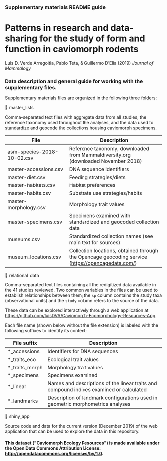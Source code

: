 
<!-- README.md is generated from README.Rmd. Please edit that file -->
### Supplementary materials README guide

# Patterns in research and data-sharing for the study of form and function in caviomorph rodents
Luis D. Verde Arregoitia, Pablo Teta, & Guillermo D’Elía (2019) _Journal of Mammalogy_

<!-- badges: start -->

<!-- badges: end -->

### Data description and general guide for working with the supplementary files.

Supplementary materials files are organized in the following three
folders:

📂 master\_lists

Comma-separated text files with aggregate data from all studies, the
reference taxonomy used throughout the analyses, and the data used to
standardize and geocode the collections housing caviomorph specimens.
  

| File                       | Description                                                                                         |
| -------------------------- | --------------------------------------------------------------------------------------------------- |
| asm-species-2018-10-02.csv | Reference taxonomy, downloaded from Mammaldiversity.org (downloaded November 2018)                  |
| master-accessions.csv      | DNA sequence identifiers                                                                            |
| master-diet.csv            | Feeding strategies/diets                                                                            |
| master-habitats.csv        | Habitat preferences                                                                                 |
| master-habits.csv          | Substrate use strategies/habits                                                                     |
| master-morphology.csv      | Morphology trait values                                                                             |
| master-specimens.csv       | Specimens examined with standardized and geocoded collection data                                   |
| museums.csv                | Standardized collection names (see main text for sources)                                           |
| museum\_locations.csv      | Collection locations, obtained through the Opencage geocoding service (<https://opencagedata.com/>) |

📂 relational\_data

Comma-separated text files containing all the redigitized data available
in the 41 studies reviewed. Two common variables in the files can be
used to establish relationships between them; the `sp` column contains
the study taxa (observational units) and the `study` column refers to
the source of the data.

These data can be explored interactively through a web application at
<https://github.com/luisDVA/Caviomorph-Ecomorphology-Resources-App>.

Each file name (shown below without the file extension) is labeled with
the following suffixes to identify its
content:

| File suffix       | Description                                                                             |
| ----------------- | --------------------------------------------------------------------------------------- |
| \*\_accessions    | Identifiers for DNA sequences                                                           |
| \*\_traits\_eco   | Ecological trait values                                                                 |
| \*\_traits\_morph | Morphology trait values                                                                 |
| \*\_specimens     | Specimens examined                                                                      |
| \*\_linear        | Names and descriptions of the linear traits and compound indices examined or calculated |
| \*\_landmarks     | Description of landmark configurations used in geometric morphometrics analyses         |

📂 shiny\_app

Source code and data for the current version (December 2019) of the web application that
can be used to explore the data in this repository.


#### This dataset ("Caviomorph Ecology Resources") is made available under the Open Data Commons Attribution License: http://opendatacommons.org/licenses/by/1.0.

